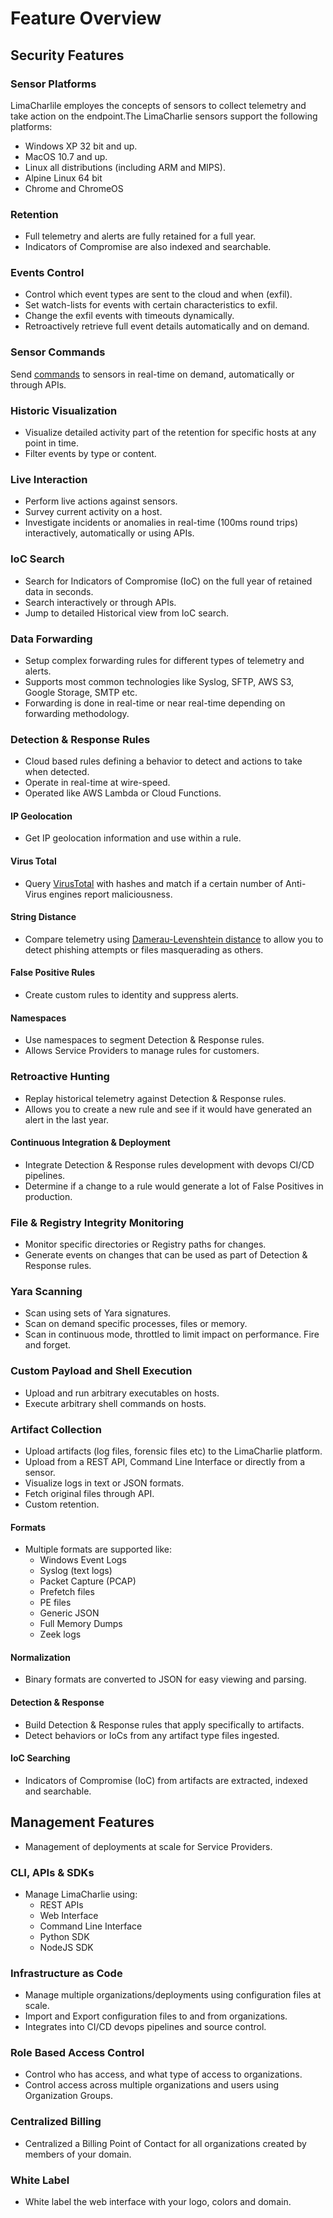 # Feature Overview

## Security Features

### Sensor Platforms

LimaCharlile employes the concepts of sensors to collect telemetry and take action on the endpoint.The LimaCharlie sensors support the following platforms:

* Windows XP 32 bit and up.
* MacOS 10.7 and up.
* Linux all distributions (including ARM and MIPS).
* Alpine Linux 64 bit
* Chrome and ChromeOS

### Retention

* Full telemetry and alerts are fully retained for a full year.
* Indicators of Compromise are also indexed and searchable.

### Events Control

* Control which event types are sent to the cloud and when (exfil).
* Set watch-lists for events with certain characteristics to exfil.
* Change the exfil events with timeouts dynamically.
* Retroactively retrieve full event details automatically and on demand.

### Sensor Commands

Send [commands](sensor_commands.md) to sensors in real-time on demand, automatically or through APIs.

### Historic Visualization

* Visualize detailed activity part of the retention for specific hosts at any point in time.
* Filter events by type or content.

### Live Interaction

* Perform live actions against sensors.
* Survey current activity on a host.
* Investigate incidents or anomalies in real-time (100ms round trips) interactively, automatically or using APIs.

### IoC Search

* Search for Indicators of Compromise (IoC) on the full year of retained data in seconds.
* Search interactively or through APIs.
* Jump to detailed Historical view from IoC search.

### Data Forwarding

* Setup complex forwarding rules for different types of telemetry and alerts.
* Supports most common technologies like Syslog, SFTP, AWS S3, Google Storage, SMTP etc.
* Forwarding is done in real-time or near real-time depending on forwarding methodology.

### Detection & Response Rules

* Cloud based rules defining a behavior to detect and actions to take when detected.
* Operate in real-time at wire-speed.
* Operated like AWS Lambda or Cloud Functions.

#### IP Geolocation

* Get IP geolocation information and use within a rule.

#### Virus Total

* Query [VirusTotal](https://virustotal.com) with hashes and match if a certain number of Anti-Virus engines report maliciousness.

#### String Distance

* Compare telemetry using [Damerau-Levenshtein distance](https://en.wikipedia.org/wiki/Damerau%E2%80%93Levenshtein_distance) to allow you to detect phishing attempts or files masquerading as others.

#### False Positive Rules

* Create custom rules to identity and suppress alerts.

#### Namespaces

* Use namespaces to segment Detection & Response rules.
* Allows Service Providers to manage rules for customers.

### Retroactive Hunting

* Replay historical telemetry against Detection & Response rules.
* Allows you to create a new rule and see if it would have generated an alert in the last year.

#### Continuous Integration & Deployment

* Integrate Detection & Response rules development with devops CI/CD pipelines.
* Determine if a change to a rule would generate a lot of False Positives in production.

### File & Registry Integrity Monitoring

* Monitor specific directories or Registry paths for changes.
* Generate events on changes that can be used as part of Detection & Response rules.

### Yara Scanning

* Scan using sets of Yara signatures.
* Scan on demand specific processes, files or memory.
* Scan in continuous mode, throttled to limit impact on performance. Fire and forget.

### Custom Payload and Shell Execution

* Upload and run arbitrary executables on hosts.
* Execute arbitrary shell commands on hosts.

### Artifact Collection

* Upload artifacts (log files, forensic files etc) to the LimaCharlie platform.
* Upload from a REST API, Command Line Interface or directly from a sensor.
* Visualize logs in text or JSON formats.
* Fetch original files through API.
* Custom retention.

#### Formats

* Multiple formats are supported like:
    * Windows Event Logs
    * Syslog (text logs)
    * Packet Capture (PCAP)
    * Prefetch files
    * PE files
    * Generic JSON
    * Full Memory Dumps
    * Zeek logs

#### Normalization

* Binary formats are converted to JSON for easy viewing and parsing.

#### Detection & Response

* Build Detection & Response rules that apply specifically to artifacts.
* Detect behaviors or IoCs from any artifact type files ingested.

#### IoC Searching

* Indicators of Compromise (IoC) from artifacts are extracted, indexed and searchable.

## Management Features

* Management of deployments at scale for Service Providers.

### CLI, APIs & SDKs

* Manage LimaCharlie using:
    * REST APIs
    * Web Interface
    * Command Line Interface
    * Python SDK
    * NodeJS SDK

### Infrastructure as Code

* Manage multiple organizations/deployments using configuration files at scale.
* Import and Export configuration files to and from organizations.
* Integrates into CI/CD devops pipelines and source control.

### Role Based Access Control

* Control who has access, and what type of access to organizations.
* Control access across multiple organizations and users using Organization Groups.

### Centralized Billing

* Centralized a Billing Point of Contact for all organizations created by members of your domain.

### White Label

* White label the web interface with your logo, colors and domain.